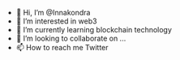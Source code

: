 - 👋 Hi, I’m @Innakondra
- 👀 I’m interested in web3
- 🌱 I’m currently learning blockchain technology
- 💞️ I’m looking to collaborate on ...
- 📫 How to reach me Twitter

<!---
Innakondra/Innakondra is a ✨ special ✨ repository because its `README.md` (this file) appears on your GitHub profile.
You can click the Preview link to take a look at your changes.
--->

